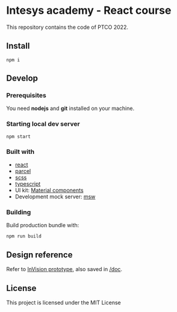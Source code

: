 # Intesys academy - React course

This repository contains the code of PTCO 2022.

## Install

    npm i

## Develop

### Prerequisites

You need **nodejs** and **git** installed on your machine.

### Starting local dev server

    npm start

### Built with

- [react](https://reactjs.org/)
- [parcel](https://parceljs.org/)
- [scss](https://sass-lang.com/)
- [typescript](https://www.typescriptlang.org/)
- UI kit: [Material components](https://github.com/material-components/material-components-web-react#components)
- Development mock server: [msw](https://mswjs.io/)

### Building

Build production bundle with:

    npm run build

## Design reference

Refer to [InVision prototype](https://intesys.invisionapp.com/share/Y6S709XPD2R), also saved in [/doc](./doc/invision-prototype/index.html).

## License

This project is licensed under the MIT License
